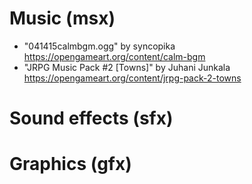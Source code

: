 # Music (msx)

* "041415calmbgm.ogg" by syncopika https://opengameart.org/content/calm-bgm
* "JRPG Music Pack #2 [Towns]" by Juhani Junkala https://opengameart.org/content/jrpg-pack-2-towns

# Sound effects (sfx)

# Graphics (gfx)
